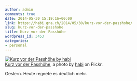 ```yaml
---
author: admin
comments: true
date: 2014-05-30 15:19:16+00:00
link: https://habi.gna.ch/2014/05/30/kurz-vor-der-passhohe/
slug: kurz-vor-der-passhohe
title: Kurz vor der Passhöhe
wordpress_id: 3453
categories:
- personal
---
```


[![Kurz vor der Passhöhe by habi](http://farm6.staticflickr.com/5550/14119251350_bc0f046a0c.jpg)](http://www.flickr.com/photos/habi/14119251350/)  
[Kurz vor der Passhöhe](http://www.flickr.com/photos/habi/14119251350/), a photo by [habi](http://www.flickr.com/photos/habi/) on Flickr.



Gestern. Heute regnete es deutlich mehr.
